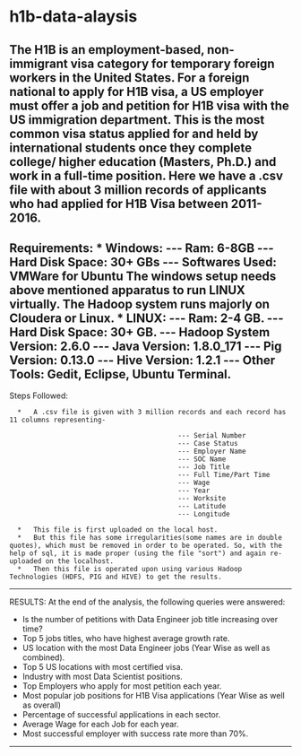 # h1b-data-alaysis

The H1B is an employment-based, non-immigrant visa category for temporary foreign workers in the United States. For a foreign national to apply for H1B visa, a US employer must offer a job and petition for H1B visa with the US immigration department. This is the most common visa status applied for and held by international students once they complete college/ higher education (Masters, Ph.D.) and work in a full-time position. Here we have a .csv file with about 3 million records of applicants who had applied for H1B Visa between 2011-2016. 
-----------------------------------------------------------------------------------------------------------------------
Requirements:
      *   Windows:
              --- Ram: 6-8GB
              --- Hard Disk Space: 30+ GBs
              --- Softwares Used: VMWare for Ubuntu
    The windows setup needs above mentioned apparatus to run LINUX virtually. The Hadoop system runs majorly on Cloudera or Linux.
      *   LINUX:
              --- Ram: 2-4 GB.
              --- Hard Disk Space: 30+ GB.
              --- Hadoop System Version: 2.6.0
              --- Java Version: 1.8.0_171
              --- Pig Version: 0.13.0
              --- Hive Version: 1.2.1
              --- Other Tools: Gedit, Eclipse, Ubuntu Terminal.
--------------------------------------------------------------------------------------------------------------------------
Steps Followed:

      *   A .csv file is given with 3 million records and each record has 11 columns representing-
      
                                              --- Serial Number
                                              --- Case Status
                                              --- Employer Name
                                              --- SOC Name
                                              --- Job Title
                                              --- Full Time/Part Time
                                              --- Wage
                                              --- Year
                                              --- Worksite
                                              --- Latitude
                                              --- Longitude
                                              
      *   This file is first uploaded on the local host.
      *   But this file has some irregularities(some names are in double quotes), which must be removed in order to be operated. So, with the help of sql, it is made proper (using the file "sort") and again re-uploaded on the localhost.
      *   Then this file is operated upon using various Hadoop Technologies (HDFS, PIG and HIVE) to get the results.
--------------------------------------------------------------------------------------------------------------------------
RESULTS:
At the end of the analysis, the following queries were answered:

  * Is the number of petitions with Data Engineer job title increasing over time?
  * Top 5 jobs titles, who have highest average growth rate.
  * US location with the most Data Engineer jobs (Year Wise as well as combined).
  * Top 5 US locations with most certified visa.
  * Industry with most Data Scientist positions.
  * Top Employers who apply for most petition each year.
  * Most popular job positions for H1B Visa applications (Year Wise as well as overall)
  * Percentage of successful applications in each sector.
  * Average Wage for each Job for each year.
  * Most successful employer with success rate more than 70%.
------------------------------------------------------------------------------------------------------------------------

